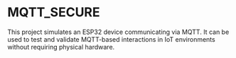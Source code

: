 # MQTT_SECURE
This project simulates an ESP32 device communicating via MQTT. It can be used to test and validate MQTT-based interactions in IoT environments without requiring physical hardware.
